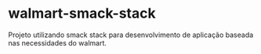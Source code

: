# walmart-smack-stack
Projeto utilizando smack stack para desenvolvimento de aplicação baseada nas necessidades do walmart.
